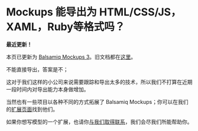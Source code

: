 # Mockups 能导出为 HTML/CSS/JS，XAML，Ruby等格式吗？

**最近更新！**

本页已更新为 [Balsamiq Mockups 3](http://balsamiq.com/products/mockups)。旧文档都在[这里](http://media.balsamiq.com/files/Balsamiq_Mockups_v1-v2_Docs.pdf)。

不能直接导出，答案是不；  

这对于我们这样的小公司来说需要跟踪和导出太多的技术，所以我们不打算在近期一段时间内对导出能力本身做增加。 

当然也有一些项目以各种不同的方式拓展了 Balsamiq Mockups；你可以在我们的[扩展页面](http://support.balsamiq.com/customer/portal/articles/135659)找到他们。  

如果你想写模型的一个扩展，也请你[与我们取得联系](peldi@balsamiq.com)，我们会尽我们所能帮助你。
